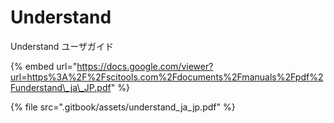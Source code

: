 # Understand

Understand ユーザガイド

{% embed url="https://docs.google.com/viewer?url=https%3A%2F%2Fscitools.com%2Fdocuments%2Fmanuals%2Fpdf%2Funderstand\_ja\_JP.pdf" %}

{% file src=".gitbook/assets/understand\_ja\_jp.pdf" %}











